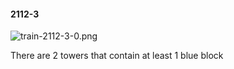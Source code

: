 #### 2112-3
![train-2112-3-0.png](https://github.com/lil-lab/nlvr/raw/master/nlvr/train/images/63/train-2112-3-0.png "train-2112-3-0.png")

There are 2 towers that contain at least 1 blue block